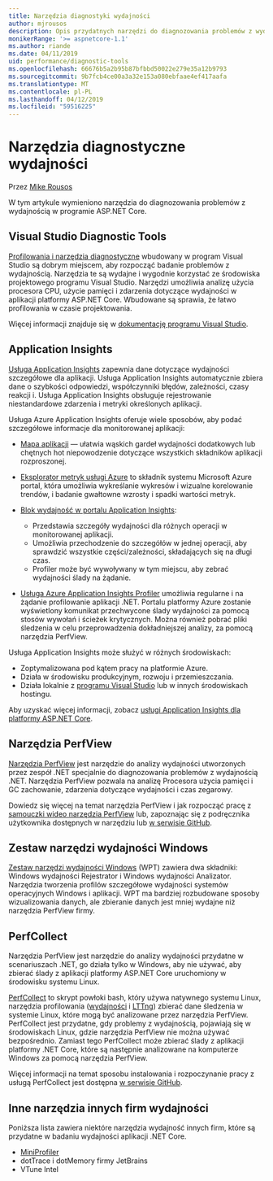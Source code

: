 ```yaml
---
title: Narzędzia diagnostyki wydajności
author: mjrousos
description: Opis przydatnych narzędzi do diagnozowania problemów z wydajnością w aplikacji platformy ASP.NET Core.
monikerRange: '>= aspnetcore-1.1'
ms.author: riande
ms.date: 04/11/2019
uid: performance/diagnostic-tools
ms.openlocfilehash: 66676b5a2b95b87bfbbd50022e279e35a12b9793
ms.sourcegitcommit: 9b7fcb4ce00a3a32e153a080ebfaae4ef417aafa
ms.translationtype: MT
ms.contentlocale: pl-PL
ms.lasthandoff: 04/12/2019
ms.locfileid: "59516225"
---
```

# <a name="performance-diagnostic-tools"></a>Narzędzia diagnostyczne wydajności

Przez [Mike Rousos](https://github.com/mjrousos)

W tym artykule wymieniono narzędzia do diagnozowania problemów z wydajnością w programie ASP.NET Core.

## <a name="visual-studio-diagnostic-tools"></a>Visual Studio Diagnostic Tools

[Profilowania i narzędzia diagnostyczne](/visualstudio/profiling) wbudowany w program Visual Studio są dobrym miejscem, aby rozpocząć badanie problemów z wydajnością. Narzędzia te są wydajne i wygodnie korzystać ze środowiska projektowego programu Visual Studio. Narzędzi umożliwia analizę użycia procesora CPU, użycie pamięci i zdarzenia dotyczące wydajności w aplikacji platformy ASP.NET Core. Wbudowane są sprawia, że łatwo profilowania w czasie projektowania.

Więcej informacji znajduje się w [dokumentację programu Visual Studio](/visualstudio/profiling/profiling-overview).

## <a name="application-insights"></a>Application Insights

[Usługa Application Insights](/azure/application-insights/app-insights-overview) zapewnia dane dotyczące wydajności szczegółowe dla aplikacji. Usługa Application Insights automatycznie zbiera dane o szybkości odpowiedzi, współczynniki błędów, zależności, czasy reakcji i. Usługa Application Insights obsługuje rejestrowanie niestandardowe zdarzenia i metryki określonych aplikacji.

Usługa Azure Application Insights oferuje wiele sposobów, aby podać szczegółowe informacje dla monitorowanej aplikacji:

- [Mapa aplikacji](/azure/application-insights/app-insights-app-map) — ułatwia wąskich gardeł wydajności dodatkowych lub chętnych hot niepowodzenie dotyczące wszystkich składników aplikacji rozproszonej.
- [Eksplorator metryk usługi Azure](/azure/azure-monitor/platform/metrics-getting-started) to składnik systemu Microsoft Azure portal, która umożliwia wykreślanie wykresów i wizualne korelowanie trendów, i badanie gwałtowne wzrosty i spadki wartości metryk.
- [Blok wydajność w portalu Application Insights](/azure/application-insights/app-insights-tutorial-performance):

  - Przedstawia szczegóły wydajności dla różnych operacji w monitorowanej aplikacji.
  - Umożliwia przechodzenie do szczegółów w jednej operacji, aby sprawdzić wszystkie części/zależności, składających się na długi czas.
  - Profiler może być wywoływany w tym miejscu, aby zebrać wydajności ślady na żądanie.

- [Usługa Azure Application Insights Profiler](/azure/azure-monitor/app/profiler) umożliwia regularne i na żądanie profilowanie aplikacji .NET.  Portalu platformy Azure zostanie wyświetlony komunikat przechwycone ślady wydajności za pomocą stosów wywołań i ścieżek krytycznych. Można również pobrać pliki śledzenia w celu przeprowadzenia dokładniejszej analizy, za pomocą narzędzia PerfView.

Usługa Application Insights może służyć w różnych środowiskach:

- Zoptymalizowana pod kątem pracy na platformie Azure.
- Działa w środowisku produkcyjnym, rozwoju i przemieszczania.
- Działa lokalnie z [programu Visual Studio](/azure/application-insights/app-insights-visual-studio) lub w innych środowiskach hostingu.

Aby uzyskać więcej informacji, zobacz [usługi Application Insights dla platformy ASP.NET Core](/azure/application-insights/app-insights-asp-net-core).

## <a name="perfview"></a>Narzędzia PerfView

[Narzędzia PerfView](https://github.com/Microsoft/perfview) jest narzędzie do analizy wydajności utworzonych przez zespół .NET specjalnie do diagnozowania problemów z wydajnością .NET. Narzędzia PerfView pozwala na analizę Procesora użycia pamięci i GC zachowanie, zdarzenia dotyczące wydajności i czas zegarowy.

Dowiedz się więcej na temat narzędzia PerfView i jak rozpocząć pracę z [samouczki wideo narzędzia PerfView](http://channel9.msdn.com/Series/PerfView-Tutorial) lub, zapoznając się z podręcznika użytkownika dostępnych w narzędziu lub [w serwisie GitHub](https://github.com/Microsoft/perfview).

## <a name="windows-performance-toolkit"></a>Zestaw narzędzi wydajności Windows

[Zestaw narzędzi wydajności Windows](/windows-hardware/test/wpt/) (WPT) zawiera dwa składniki: Windows wydajności Rejestrator i Windows wydajności Analizator. Narzędzia tworzenia profilów szczegółowe wydajności systemów operacyjnych Windows i aplikacji. WPT ma bardziej rozbudowane sposoby wizualizowania danych, ale zbieranie danych jest mniej wydajne niż narzędzia PerfView firmy.

## <a name="perfcollect"></a>PerfCollect

Narzędzia PerfView jest narzędzie do analizy wydajności przydatne w scenariuszach .NET, go działa tylko w Windows, aby nie używać, aby zbierać ślady z aplikacji platformy ASP.NET Core uruchomiony w środowisku systemu Linux.

[PerfCollect](https://github.com/dotnet/coreclr/blob/master/Documentation/project-docs/linux-performance-tracing.md) to skrypt powłoki bash, który używa natywnego systemu Linux, narzędzia profilowania ([wydajności](https://perf.wiki.kernel.org/index.php/Main_Page) i [LTTng](https://lttng.org/)) zbierać dane śledzenia w systemie Linux, które mogą być analizowane przez narzędzia PerfView. PerfCollect jest przydatne, gdy problemy z wydajnością, pojawiają się w środowiskach Linux, gdzie narzędzia PerfView nie można używać bezpośrednio. Zamiast tego PerfCollect może zbierać ślady z aplikacji platformy .NET Core, które są następnie analizowane na komputerze Windows za pomocą narzędzia PerfView.

Więcej informacji na temat sposobu instalowania i rozpoczynanie pracy z usługą PerfCollect jest dostępna [w serwisie GitHub](https://github.com/dotnet/coreclr/blob/master/Documentation/project-docs/linux-performance-tracing.md).

## <a name="other-third-party-performance-tools"></a>Inne narzędzia innych firm wydajności

Poniższa lista zawiera niektóre narzędzia wydajność innych firm, które są przydatne w badaniu wydajności aplikacji .NET Core.

- [MiniProfiler](https://miniprofiler.com/)
- dotTrace i dotMemory firmy JetBrains
- VTune Intel
